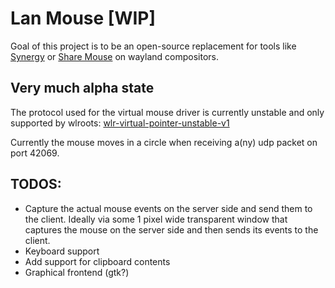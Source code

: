 # Lan Mouse [WIP]
Goal of this project is to be an open-source replacement for tools like [Synergy](https://symless.com/synergy) or [Share Mouse](https://www.sharemouse.com/de/) on wayland compositors.

## Very much alpha state
The protocol used for the virtual mouse driver is currently unstable and only supported by wlroots:
[wlr-virtual-pointer-unstable-v1](wlr-virtual-pointer-unstable-v1)

Currently the mouse moves in a circle when receiving a(ny) udp packet on port 42069.

## TODOS:
- Capture the actual mouse events on the server side and send them to the client. Ideally via some 1 pixel wide transparent window that captures the mouse on the server side and then sends its events to the client.
- Keyboard support
- Add support for clipboard contents
- Graphical frontend (gtk?)
